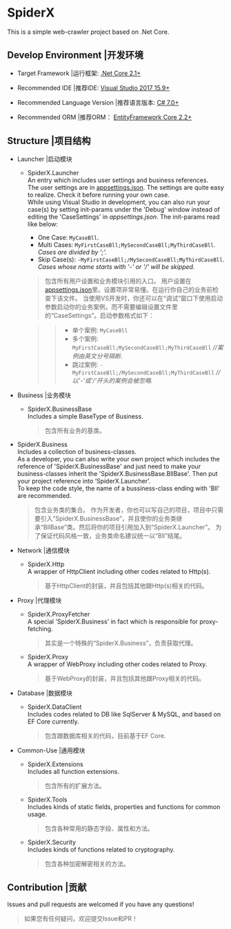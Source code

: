 # SpiderX

This is a simple web-crawler project based on .Net Core.

## Develop Environment |开发环境

- Target Framework |运行框架: [.Net Core 2.1+](https://dotnet.microsoft.com/learn/dotnet/hello-world-tutorial)

- Recommended IDE |推荐IDE: [Visual Studio 2017 15.9+](https://visualstudio.microsoft.com/zh-hans/downloads/)

- Recommended Language Version |推荐语言版本: [C# 7.0+](https://docs.microsoft.com/zh-cn/dotnet/csharp/whats-new/)

- Recommended ORM |推荐ORM： [EntityFramework Core 2.2+](https://docs.microsoft.com/zh-cn/ef/index#pivot=efcore)

## Structure |项目结构

- Launcher |启动模块
  - SpiderX.Launcher  
    An entry which includes user settings and business references.  
    The user settings are in [appsettings.json](https://github.com/LeaFrock/SpiderX/blob/master/SpiderX.Launcher/AppSettings/appsettings.json). The settings are quite easy to realize. Check it before running your own case.  
    While using Visual Studio in development, you can also run your case(s) by setting init-params under the 'Debug' window instead of editing the 'CaseSettings' in *appsettings.json*. The init-params read like below:

    - One Case: `MyCaseBll`.
    - Multi Cases: `MyFirstCaseBll;MySecondCaseBll;MyThirdCaseBll`. *Cases are divided by ';'.*
    - Skip Case(s): `-MyFirstCaseBll;/MySecondCaseBll;MyThirdCaseBll`. *Cases whose name starts with '-' or '/' will be skipped.*

    >包含所有用户设置和业务模块引用的入口。
    >用户设置在[appsettings.json](https://github.com/LeaFrock/SpiderX/blob/master/SpiderX.Launcher/AppSettings/appsettings.json)里。设置项非常易懂。在运行你自己的业务前检查下该文件。
    >当使用VS开发时，你还可以在“调试”窗口下使用启动参数启动你的业务案例，而不需要编辑设置文件里的“CaseSettings”。启动参数格式如下：

    >>- 单个案例: `MyCaseBll`
    >>- 多个案例: `MyFirstCaseBll;MySecondCaseBll;MyThirdCaseBll` *//案例由英文分号隔断.*
    >>- 跳过案例: `-MyFirstCaseBll;/MySecondCaseBll;MyThirdCaseBll` *//以'-'或'/'开头的案例会被忽略.*

- Business |业务模块
  - SpiderX.BusinessBase  
    Includes a simple BaseType of Business.
    >包含所有业务的基类。

- SpiderX.Business  
    Includes a collection of business-classes.  
    As a developer, you can also write your own project which includes the reference of 'SpiderX.BusinessBase' and just need to make your business-classes inherit the 'SpiderX.BusinessBase.BllBase'. Then put your project reference into ‘SpiderX.Launcher’.  
    To keep the code style, the name of a bussiness-class ending with 'Bll' are recommended.
    >包含业务类的集合。
    >作为开发者，你也可以写自己的项目，项目中只需要引入“SpiderX.BusinessBase”，并且使你的业务类继承“BllBase”类。然后将你的项目引用加入到“SpiderX.Launcher”。
    >为了保证代码风格一致，业务类命名建议统一以“Bll”结尾。

- Network |通信模块
  - SpiderX.Http  
    A wrapper of HttpClient including other codes related to Http(s).
    >基于HttpClient的封装，并且包括其他跟Http(s)相关的代码。

- Proxy |代理模块

  - SpiderX.ProxyFetcher  
    A special 'SpiderX.Business' in fact which is responsible for proxy-fetching.
    >其实是一个特殊的“SpiderX.Business”，负责获取代理。

  - SpiderX.Proxy  
    A wrapper of WebProxy including other codes related to Proxy.
    >基于WebProxy的封装，并且包括其他跟Proxy相关的代码。

- Database |数据模块

  - SpiderX.DataClient  
    Includes codes related to DB like SqlServer & MySQL, and based on EF Core currently.
    >包含跟数据库相关的代码，目前基于EF Core.

- Common-Use |通用模块

  - SpiderX.Extensions  
    Includes all function extensions.
    >包含所有的扩展方法。

  - SpiderX.Tools  
    Includes kinds of static fields, properties and functions for common usage.
    >包含各种常用的静态字段、属性和方法。

  - SpiderX.Security  
    Includes kinds of functions related to cryptography.
    >包含各种加密解密相关的方法。

## Contribution |贡献

Issues and pull requests are welcomed if you have any questions!
>如果您有任何疑问，欢迎提交Issue和PR！
